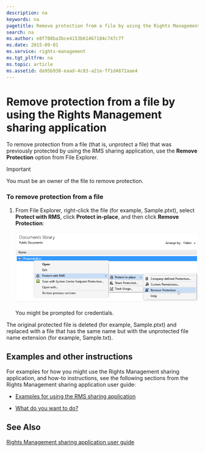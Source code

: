 ```yaml
---
description: na
keywords: na
pagetitle: Remove protection from a file by using the Rights Management sharing application
search: na
ms.author: e8f708ba3bce4153b61467184c747c7f
ms.date: 2015-09-01
ms.service: rights-management
ms.tgt_pltfrm: na
ms.topic: article
ms.assetid: da95b938-eaad-4c83-a21e-ff1d4872aae4
---
```

# Remove protection from a file by using the Rights Management sharing application
To remove protection from a file (that is, unprotect a file) that was previously protected by using the RMS sharing application, use the **Remove Protection** option from File Explorer.

> [!IMPORTANT]
> You must be an owner of the file to remove protection.

### To remove protection from a file

1. From File Explorer, right-click the file (for example, Sample.ptxt), select **Protect with RMS**, click **Protect in-place**, and then click **Remove Protection**:

   ![](../Image/ADRMS_MSRMSApp_RemoveProtection.png)

   You might be prompted for credentials.

The original protected file is deleted (for example, Sample.ptxt) and replaced with a file that has the same name but with the unprotected file name extension (for example, Sample.txt).

## Examples and other instructions
For examples for how you might use the Rights Management sharing application, and how-to instructions, see the following sections from the Rights Management sharing application user guide:

- [Examples for using the RMS sharing application](../Topic/Rights_Management_sharing_application_user_guide.md#BKMK_SharingExamples)

- [What do you want to do?](../Topic/Rights_Management_sharing_application_user_guide.md#BKMK_SharingInstructions)

## See Also
[Rights Management sharing application user guide](../Topic/Rights_Management_sharing_application_user_guide.md)

